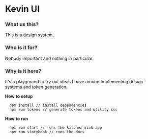 # Kevin UI

### What us this?
This is a design system.

### Who is it for?
Nobody important and nothing in particular.

### Why is it here?
It's a playground to try out ideas I have around implementing design systems and token generation.


__How to setup__
```
  npm install // install dependencies
  npm run tokens // generate tokens and utility css
```

__How to run__
```
  npm run start // runs the kitchen sink app
  npm run storybook // runs the docs
```